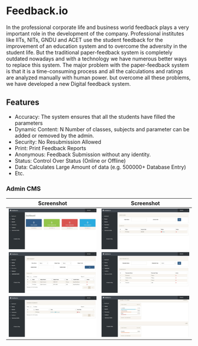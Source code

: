 # Feedback.io

In the professional corporate life and business world feedback plays a very important role in the development of the company. Professional institutes like IITs, NITs, GNDU and ACET use the student feedback for the improvement of an education system and to overcome the adversity in the student life. But the traditional paper-feedback system is completely outdated nowadays and with a technology we have
numerous better ways to replace this system. The major problem with the paper-feedback system is that it is a time-consuming process and all the calculations and ratings are analyzed manually with human power. but overcome all these problems, we have developed a new Digital feedback system.

## Features 

- Accuracy: The system ensures that all the students have filled the parameters
- Dynamic Content: N Number of classes, subjects and parameter can be added or removed by the admin.
- Security: No Resubmission Allowed
- Print: Print Feedback Reports
- Anonymous: Feedback Submission without any identity.
- Status: Control Over Status (Online or Offline)
- Data: Calculates Large Amount of data (e.g. 500000+ Database Entry)
- Etc.

### Admin CMS

| Screenshot | Screenshot |
| --------------------- | -------------------- |
| <img src="/screenshot/1.jpg"> | <img src="/screenshot/2.jpg"> |
| <img src="/screenshot/3.jpg">| <img src="/screenshot/4.jpg"> |
| <img src="/screenshot/5.jpg">| <img src="/screenshot/6.jpg"> |
